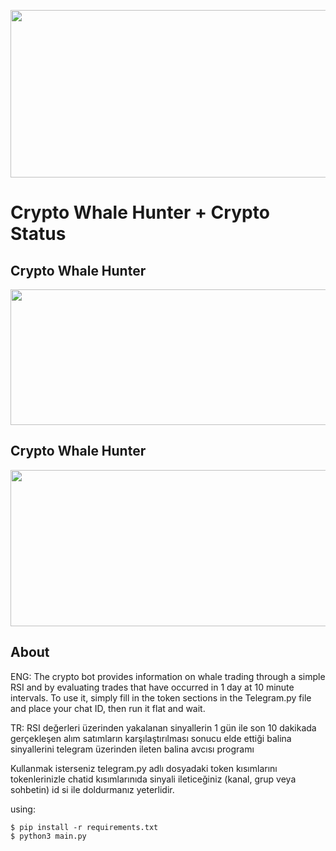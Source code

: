 <p align="center">
  <img width="744" height="268" src="https://i.hizliresim.com/214r9bl.jpg">
</p>

# Crypto Whale Hunter + Crypto Status
## Crypto Whale Hunter
<p align="center">
  <img width="576" height="217" src="https://i.hizliresim.com/2sq61at.png">
</p>

## Crypto Whale Hunter
<p align="center">
  <img width="600" height="250" src="https://i.hizliresim.com/go63y54.png">
</p>

## About
ENG:
The crypto bot provides information on whale trading through a simple RSI and by evaluating trades that have occurred in 1 day at 10 minute intervals. To use it, simply fill in the token sections in the Telegram.py file and place your chat ID, then run it flat and wait.


TR:
RSI değerleri üzerinden yakalanan sinyallerin 1 gün ile son 10 dakikada gerçekleşen alım satımların karşılaştırılması sonucu elde ettiği balina sinyallerini 
telegram üzerinden ileten balina avcısı programı

Kullanmak isterseniz telegram.py adlı dosyadaki token kısımlarını tokenlerinizle chatid kısımlarınıda sinyali ileticeğiniz (kanal, grup veya sohbetin) id
si ile doldurmanız yeterlidir.

using:
```
$ pip install -r requirements.txt
$ python3 main.py
```
